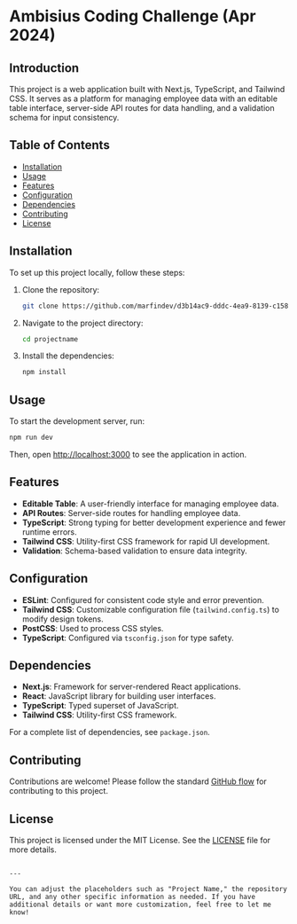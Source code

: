 # Ambisius Coding Challenge (Apr 2024)

## Introduction

This project is a web application built with Next.js, TypeScript, and Tailwind CSS. It serves as a platform for managing employee data with an editable table interface, server-side API routes for data handling, and a validation schema for input consistency.

## Table of Contents

- [Installation](#installation)
- [Usage](#usage)
- [Features](#features)
- [Configuration](#configuration)
- [Dependencies](#dependencies)
- [Contributing](#contributing)
- [License](#license)

## Installation

To set up this project locally, follow these steps:

1. Clone the repository:
   ```bash
   git clone https://github.com/marfindev/d3b14ac9-dddc-4ea9-8139-c1585ac62e7f.git
   ```
2. Navigate to the project directory:
   ```bash
   cd projectname
   ```
3. Install the dependencies:
   ```bash
   npm install
   ```

## Usage

To start the development server, run:

```bash
npm run dev
```

Then, open [http://localhost:3000](http://localhost:3000) to see the application in action.

## Features

- **Editable Table**: A user-friendly interface for managing employee data.
- **API Routes**: Server-side routes for handling employee data.
- **TypeScript**: Strong typing for better development experience and fewer runtime errors.
- **Tailwind CSS**: Utility-first CSS framework for rapid UI development.
- **Validation**: Schema-based validation to ensure data integrity.

## Configuration

- **ESLint**: Configured for consistent code style and error prevention.
- **Tailwind CSS**: Customizable configuration file (`tailwind.config.ts`) to modify design tokens.
- **PostCSS**: Used to process CSS styles.
- **TypeScript**: Configured via `tsconfig.json` for type safety.

## Dependencies

- **Next.js**: Framework for server-rendered React applications.
- **React**: JavaScript library for building user interfaces.
- **TypeScript**: Typed superset of JavaScript.
- **Tailwind CSS**: Utility-first CSS framework.

For a complete list of dependencies, see `package.json`.

## Contributing

Contributions are welcome! Please follow the standard [GitHub flow](https://guides.github.com/introduction/flow/) for contributing to this project.

## License

This project is licensed under the MIT License. See the [LICENSE](LICENSE) file for more details.
```

---

You can adjust the placeholders such as "Project Name," the repository URL, and any other specific information as needed. If you have additional details or want more customization, feel free to let me know!